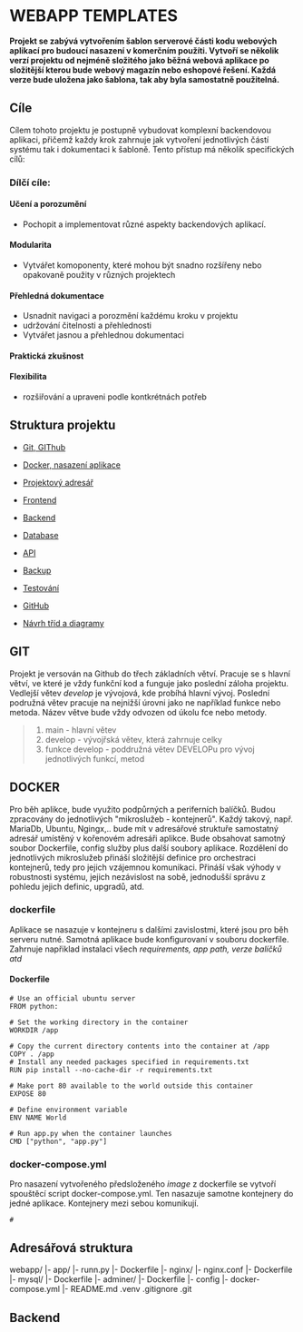 # WEBAPP TEMPLATES

**Projekt se zabývá vytvořením šablon serverové části kodu webových aplikací pro budoucí nasazení v komerčním použíti. Vytvoří se několik verzí projektu od nejméně složitého jako běžná webová aplikace po složitější kterou bude webový magazín nebo eshopové řešení. Každá verze bude uložena jako šablona, tak aby byla samostatně použitelná.**

## Cíle

Cílem tohoto projektu je postupně vybudovat komplexní backendovou aplikaci, přičemž každy krok zahrnuje jak vytvoření jednotlivých částí systému tak i dokumentaci k šabloně. Tento přístup má několik specifických cílů:

### Dílčí cíle:

#### Učení a porozumění
- Pochopit a implementovat různé aspekty backendových aplikací.

#### Modularita
- Vytvářet komoponenty, které mohou být snadno rozšířeny nebo opakovaně použity v různých projektech

#### Přehledná dokumentace
- Usnadnit navigaci a porozmění každému kroku v projektu
- udržování čitelnosti a přehlednosti
- Vytvářet jasnou a přehlednou dokumentaci

#### Praktická zkušnost

#### Flexibilita
- rozšiřování a upraveni podle kontkrétnách potřeb

## Struktura projektu

- [Git, GIThub](#GIT)
- [Docker, nasazení aplikace ](#DOCKER)
- [Projektový adresář](Projektovy_adresar.md)
- [Frontend](#frontend)
- [Backend](#backend)
- [Database](#database)
- [API](#api)
- [Backup](#backup)
- [Testování](#testovani)

- [GitHub](#github)
- [Návrh tříd a diagramy](#navrh-trid-a-diagramy)

## GIT

Projekt je versován na Github do třech základních větví. Pracuje se s hlavní větví, ve které je vždy funkční kod a funguje jako poslední záloha projektu. Vedlejší větev *develop* je vývojová, kde probíhá hlavní vývoj. Poslední podružná větev pracuje na nejnižší úrovni jako ne například funkce nebo metoda. Název větve bude vždy odvozen od úkolu fce nebo metody.

> 1. main - hlavní větev
> 2. develop - vývojřská větev, která zahrnuje celky
> 3. funkce develop - poddružná větev DEVELOPu pro vývoj jednotlivých funkcí, metod


## DOCKER

Pro běh aplikce, bude využito podpůrných a periferních balíčků. Budou zpracovány do jednotlivých "mikroslužeb - kontejnerů". Každý takový, např. MariaDb, Ubuntu, Ngingx,.. bude mít v adresářové struktuře samostatný adresář umístěný v kořenovém adresáři aplikce.
Bude obsahovat samotný soubor Dockerfile, config služby plus další soubory aplikace.
Rozdělení do jednotlivých mikroslužeb přináší složitější definice pro orchestraci kontejnerů, tedy pro jejich vzájemnou komunikaci. Přináší však výhody v robustnosti systému, jejich nezávislost na sobě, jednodušší správu z pohledu jejich definic, upgradů, atd.

### dockerfile
Aplikace se nasazuje v kontejneru s dalšími zavislostmi, které jsou pro běh serveru nutné. Samotná aplikace bude konfigurovaní v souboru dockerfile. Zahrnuje napřiklad instalaci všech *requirements, app path, verze balíčků atd*

#### Dockerfile

```
# Use an official ubuntu server
FROM python:

# Set the working directory in the container
WORKDIR /app

# Copy the current directory contents into the container at /app
COPY . /app
# Install any needed packages specified in requirements.txt
RUN pip install --no-cache-dir -r requirements.txt

# Make port 80 available to the world outside this container
EXPOSE 80

# Define environment variable
ENV NAME World

# Run app.py when the container launches
CMD ["python", "app.py"]
```

### docker-compose.yml
Pro nasazení vytvořeného předsloženého *image* z dockerfile se vytvoří spouštěcí script docker-compose.yml. Ten nasazuje samotne kontejnery do jedné aplikace. Kontejnery mezi sebou komunikují. 

```
# 
```

## Adresářová struktura

webapp/
  |- app/
    |- runn.py
    |- Dockerfile
  |- nginx/
    |- nginx.conf
    |- Dockerfile
  |- mysql/
    |- Dockerfile
  |- adminer/
    |- Dockerfile
    |- config
  |- docker-compose.yml
  |- README.md
  .venv
  .gitignore
  .git

## Backend

